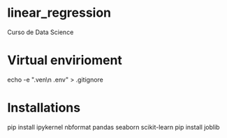 # linear_regression
Curso de Data Science

# Virtual envirioment
echo -e ".ven\n .env" > .gitignore

# Installations
pip install ipykernel nbformat pandas seaborn scikit-learn
pip install joblib